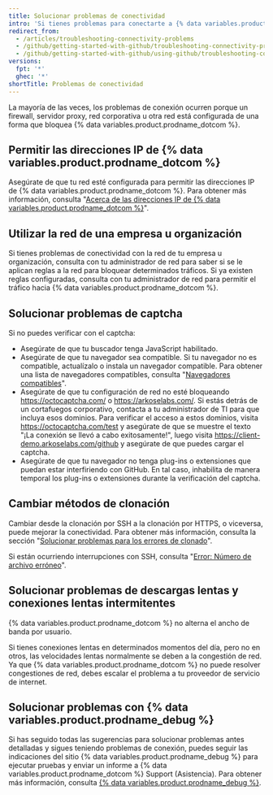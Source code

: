 ```yaml
---
title: Solucionar problemas de conectividad
intro: 'Si tienes problemas para conectarte a {% data variables.product.prodname_dotcom %}, puedes solucionar los problemas de conexión. Utiliza la herramienta {% data variables.product.prodname_debug %} para diagnosticar problemas.'
redirect_from:
  - /articles/troubleshooting-connectivity-problems
  - /github/getting-started-with-github/troubleshooting-connectivity-problems
  - /github/getting-started-with-github/using-github/troubleshooting-connectivity-problems
versions:
  fpt: '*'
  ghec: '*'
shortTitle: Problemas de conectividad
---
```


La mayoría de las veces, los problemas de conexión ocurren porque un firewall, servidor proxy, red corporativa u otra red está configurada de una forma que bloquea {% data variables.product.prodname_dotcom %}.

## Permitir las direcciones IP de {% data variables.product.prodname_dotcom %}

Asegúrate de que tu red esté configurada para permitir las direcciones IP de {% data variables.product.prodname_dotcom %}. Para obtener más información, consulta "[Acerca de las direcciones IP de {% data variables.product.prodname_dotcom %}](/articles/about-github-s-ip-addresses)".

## Utilizar la red de una empresa u organización

Si tienes problemas de conectividad con la red de tu empresa u organización, consulta con tu administrador de red para saber si se le aplican reglas a la red para bloquear determinados tráficos. Si ya existen reglas configuradas, consulta con tu administrador de red para permitir el tráfico hacia {% data variables.product.prodname_dotcom %}.

## Solucionar problemas de captcha

Si no puedes verificar con el captcha:
- Asegúrate de que tu buscador tenga JavaScript habilitado.
- Asegúrate de que tu navegador sea compatible. Si tu navegador no es compatible, actualízalo o instala un navegador compatible. Para obtener una lista de navegadores compatibles, consulta "[Navegadores compatibles](/articles/supported-browsers)".
- Asegúrate de que tu configuración de red no esté bloqueando https://octocaptcha.com/ o https://arkoselabs.com/. Si estás detrás de un cortafuegos corporativo, contacta a tu administrador de TI para que incluya esos dominios. Para verificar el acceso a estos dominios, visita https://octocaptcha.com/test y asegúrate de que se muestre el texto "¡La conexión se llevó a cabo exitosamente!", luego visita https://client-demo.arkoselabs.com/github y asegúrate de que puedes cargar el captcha.
- Asegúrate de que tu navegador no tenga plug-ins o extensiones que puedan estar interfiriendo con GitHub. En tal caso, inhabilita de manera temporal los plug-ins o extensiones durante la verificación del captcha.

## Cambiar métodos de clonación

Cambiar desde la clonación por SSH a la clonación por HTTPS, o viceversa, puede mejorar la conectividad. Para obtener más información, consulta la sección "[Solucionar problemas para los errores de clonado](/repositories/creating-and-managing-repositories/troubleshooting-cloning-errors)".

Si están ocurriendo interrupciones con SSH, consulta "[Error: Número de archivo erróneo](/articles/error-bad-file-number)".

## Solucionar problemas de descargas lentas y conexiones lentas intermitentes

{% data variables.product.prodname_dotcom %} no alterna el ancho de banda por usuario.

Si tienes conexiones lentas en determinados momentos del día, pero no en otros, las velocidades lentas normalmente se deben a la congestión de red. Ya que {% data variables.product.prodname_dotcom %} no puede resolver congestiones de red, debes escalar el problema a tu proveedor de servicio de internet.

## Solucionar problemas con {% data variables.product.prodname_debug %}

Si has seguido todas las sugerencias para solucionar problemas antes detalladas y sigues teniendo problemas de conexión, puedes seguir las indicaciones del sitio {% data variables.product.prodname_debug %} para ejecutar pruebas y enviar un informe a {% data variables.product.prodname_dotcom %} Support (Asistencia). Para obtener más información, consulta [{% data variables.product.prodname_debug %}](https://github-debug.com/).
